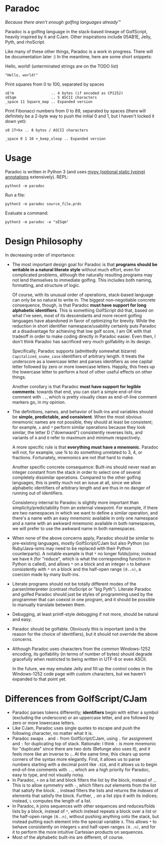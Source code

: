 Paradoc
=======

*Because there aren't enough golfing languages already™*

Paradoc is a golfing language in the stack-based lineage of GolfScript, heavily inspired by it and CJam. Other inspirations include 05AB1E, Jelly, Pyth, and rhoScript.

Like many of these other things, Paradoc is a work in progress. There will be documentation later :) In the meantime, here are some short snippets:

Hello, world! (unterminated strings are on the TODO list)

    "Hello, world!"

Print squares from 0 to 100, separated by spaces

    sE²m                 .. 4 bytes (if encoded as CP1252)
    sESqm                .. 5 ASCII characters
    _space 11 Square_map .. Expanded version

Print Fibonacci numbers from 0 to 89, separated by spaces (there will definitely be a 2-byte way to push the initial 0 and 1, but I haven't locked it down yet):

    s0 1T+kx .. 8 bytes / ASCII characters

    _space 0 1 10 +_keep_xloop .. Expanded version

Usage
=====

Paradoc is written in Python 3 (and uses [mypy (optional static typing) annotations](http://mypy-lang.org/) extensively). REPL:

    python3 -m paradoc

Run a file:

    python3 -m paradoc source_file.prdc

Evaluate a command:

    python3 -m paradoc -e "sESqm"

Design Philosophy
=================

In decreasing order of importance:

- The most important design goal for Paradoc is that **programs should be writable in a natural literate style** without much effort, even for complicated problems, although the naturally resulting programs may not lend themselves to immediate golfing. This includes both naming, formatting, and structure of logic.

  Of course, with its unusual order of operations, stack-based language can only be so natural to write in. The biggest non-negotiable concrete consequence, though, is that Paradoc **must have support for long alphabetic identifiers**. This is something GolfScript did that, based on what I've seen, most of its descendants and more recent golfing languages have abandoned in favor of optimizing for brevity. While the reduction in short identifier namespace/usability certainly puts Paradoc at a disadvantage for achieving that low golf score, I am OK with that tradeoff in order to make coding directly in Paradoc easier. Even then, I don't think Paradoc has sacrificed very much golfability in its design.

  Specifically, Paradoc supports (admittedly somewhat bizarre) `Capitalized_snake_case` identifiers of arbitrary length. It treats the underscore as a lowercase letter and parses identifiers as one capital letter followed by zero or more lowercase letters. Happily, this frees up the lowercase letter to perform a host of other useful effects on other things.

  Another corollary is that Paradoc **must have support for legible comments**: towards that end, you can start a simple end-of-line comment with `..`, which is pretty visually clean as end-of-line comment markers go, in my opinion.
- The definitions, names, and behavior of built-ins and variables should be **simple, predictable, and consistent**. When the most obvious mnemonic names are not possible, they should at least be consistent; for example, `x` and `*` perform similar operations because they look similar, the letter D ("downward") consistently reverses lists, and variants of `A` and `O` refer to maximum and minimum respectively.

  A more specific rule is that **everything must have a mnemonic**. Paradoc will not, for example, use ¾ to do something unrelated to 3, 4, or fractions. Fortunately, mnemonics are not *that* hard to make.

  Another specific concrete consequence: Built-ins should never read an integer constant from the stack in order to select one of several completely dissimilar operations. Compared to the other golfing languages, this is pretty much not an issue at all, since we allow alphabetic identifiers of arbitrary length and are thus in no danger of running out of identifiers.

  Consistency internal to Paradoc is slightly more important than simplicity/predictability from an external viewpoint. For example, if there are two namespaces in which we want to define a similar operation, and there's a name with an easy mnemonic available in only one namespace and a name with an awkward mnemonic available in both namespaces, we will prefer to use the awkward name in both namespaces.

- When none of the above concerns apply, Paradoc should be similar to pre-existing languages, mostly GolfScript/CJam but also Python (so Ruby/Java-isms may need to be replaced with their Python counterparts). A notable example is that `*` no longer folds/joins; instead we have `R` (for "reduce", which is what the corresponding function in Python is called), and allows `*` on a block and an integer `n` to behave consistently with `*` on a block and the half-open range `[0..n)`, a coercion made by many built-ins.
- Literate programs should not be totally different modes of the parser/interpreter (contrast rhoScript or "big Pyth"). Literate Paradoc and golfed Paradoc should just be styles of programming used by the programmer that can coexist in one program, and it should be possible to manually translate between them.
- Debugging, at least printf-style debugging if not more, should be natural and easy.
- Paradoc should be golfable. Obviously this is important (and is the reason for the choice of identifiers), but it should not override the above concerns.
- Although Paradoc uses characters from the common Windows-1252 encoding, its golfability (in terms of number of bytes) should degrade gracefully when restricted to being written in UTF-8 or even ASCII.

  In the future, we may emulate Jelly and fill up the control codes in the Windows-1252 code page with custom characters, but we haven't expanded to that point yet.

Differences from GolfScript/CJam
================================

- Paradoc parses tokens differently; **identifiers** begin with either a symbol (excluding the underscore) or an uppercase letter, and are followed by zero or more lowercase letters.
- Like CJam, Paradoc uses single quotes to escape and push the following character, no matter what it is.
- Paradoc swaps `.` and `:` from GolfScript/CJam, using `.` for assignment and `:` for duplicating top of stack. Rationale: I think `:` is more mnemonic for "duplicate" since there are two dots (Befunge also uses it), and it feels more like an inverse to `;`. At the same time, this clears up some corners of the syntax more elegantly. First, it allows us to parse numbers starting with a decimal point like `.618`, and it allows us to begin end-of-line comments with `..`, which are a high priority for Paradoc, easy to type, and not visually noisy.
- In Paradoc, `+` on a list and block filters the list by the block, instead of `,`. This is to allow symmetry with `-`, which filters *out* elements from the list that satisfy the block. `,` instead filters the lists and returns the *indexes* of elements that satisfy the block. Further, `,` on a list zips it with its indices; instead, `L` computes the length of a list.
- In Paradoc, `R` joins sequences with other sequences and reduces/folds lists by a block, instead of `*`, which instead repeats a block over a list or the half-open range `[0..n)`, without pushing anything onto the stack, but instead putting each element into the special variable `X`. This allows `*` to behave consistently on integers `n` and half-open ranges `[0..n)`, and for it to perform the more intuitive Cartesian products on sequences.
- Most of the alphabetic built-ins are different, of course.

